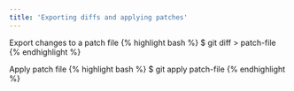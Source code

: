 ```yaml
---
title: 'Exporting diffs and applying patches'
---
```

Export changes to a patch file
{% highlight bash %}
$ git diff > patch-file
{% endhighlight %}

Apply patch file
{% highlight bash %}
$ git apply patch-file
{% endhighlight %}
